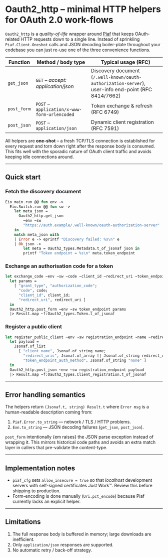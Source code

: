 # Oauth2_http – minimal HTTP helpers for OAuth 2.0 work-flows

`Oauth2_http` is a *quality-of-life* wrapper around
[Piaf](https://github.com/anmonteiro/piaf) that keeps OAuth-related HTTP
requests down to a single line.  Instead of sprinkling `Piaf.Client.Oneshot`
calls and JSON decoding boiler-plate throughout your codebase you can just
re-use one of the three convenience functions.

| Function     | Method / body type                                | Typical usage (RFC) |
|--------------|---------------------------------------------------|---------------------|
| `get_json`   | `GET` – *accept: application/json*                | Discovery document (`/.well-known/oauth-authorization-server`), user-info end-point (RFC 8414/7662) |
| `post_form`  | `POST` – `application/x-www-form-urlencoded`      | Token exchange & refresh (RFC 6749) |
| `post_json`  | `POST` – `application/json`                       | Dynamic client registration (RFC 7591) |

All helpers are **one-shot** – a fresh TCP/TLS connection is established for
every request and torn down right after the response body is consumed.  This
fits well with the sporadic nature of OAuth client traffic and avoids
keeping idle connections around.

---

## Quick start

### Fetch the discovery document

```ocaml
Eio_main.run @@ fun env ->
  Eio.Switch.run @@ fun sw ->
    let meta_json =
      Oauth2_http.get_json
        ~env ~sw
        "https://auth.example/.well-known/oauth-authorization-server"
    in
    match meta_json with
    | Error e -> eprintf "Discovery failed: %s\n" e
    | Ok json ->
        let meta = Oauth2_types.Metadata.t_of_jsonaf json in
        printf "Token endpoint = %s\n" meta.token_endpoint
```

### Exchange an authorisation code for a token

```ocaml
let exchange_code ~env ~sw ~code ~client_id ~redirect_uri ~token_endpoint =
  let params =
    [ "grant_type", "authorization_code";
      "code", code;
      "client_id", client_id;
      "redirect_uri", redirect_uri ]
  in
  Oauth2_http.post_form ~env ~sw token_endpoint params
  |> Result.map ~f:Oauth2_types.Token.t_of_jsonaf
```

### Register a public client

```ocaml
let register_public_client ~env ~sw registration_endpoint ~name ~redirect_uri =
  let payload =
    Jsonaf.of_list
      [ "client_name", Jsonaf.of_string name;
        "redirect_uris", Jsonaf.of_array [| Jsonaf.of_string redirect_uri |];
        "token_endpoint_auth_method", Jsonaf.of_string "none" ]
  in
  Oauth2_http.post_json ~env ~sw registration_endpoint payload
  |> Result.map ~f:Oauth2_types.Client_registration.t_of_jsonaf
```

---

## Error handling semantics

The helpers return `(Jsonaf.t, string) Result.t` where `Error msg` is a
human-readable description coming from:

1. `Piaf.Error.to_string` — network / TLS / HTTP problems.
2. `Exn.to_string` — JSON decoding failures (`get_json`, `post_json`).

`post_form` intentionally {em raises} the JSON parse exception instead of
wrapping it.  This mirrors historical code paths and avoids an extra match
layer in callers that pre-validate the content-type.

---

## Implementation notes

* `piaf_cfg` sets `allow_insecure = true` so that *localhost* development
  servers with self-signed certificates Just Work™.  Review this before
  shipping to production.
* Form-encoding is done manually (`Uri.pct_encode`) because Piaf currently
  lacks an explicit helper.

---

## Limitations

1. The full response body is buffered in memory; large downloads are
   inefficient.
2. Only `application/json` responses are supported.
3. No automatic retry / back-off strategy.


